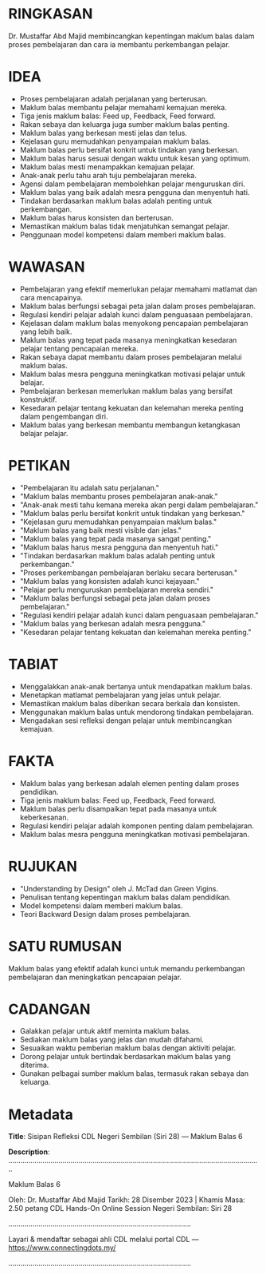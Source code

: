 # RINGKASAN
Dr. Mustaffar Abd Majid membincangkan kepentingan maklum balas dalam proses pembelajaran dan cara ia membantu perkembangan pelajar.

# IDEA
- Proses pembelajaran adalah perjalanan yang berterusan.
- Maklum balas membantu pelajar memahami kemajuan mereka.
- Tiga jenis maklum balas: Feed up, Feedback, Feed forward.
- Rakan sebaya dan keluarga juga sumber maklum balas penting.
- Maklum balas yang berkesan mesti jelas dan telus.
- Kejelasan guru memudahkan penyampaian maklum balas.
- Maklum balas perlu bersifat konkrit untuk tindakan yang berkesan.
- Maklum balas harus sesuai dengan waktu untuk kesan yang optimum.
- Maklum balas mesti menampakkan kemajuan pelajar.
- Anak-anak perlu tahu arah tuju pembelajaran mereka.
- Agensi dalam pembelajaran membolehkan pelajar menguruskan diri.
- Maklum balas yang baik adalah mesra pengguna dan menyentuh hati.
- Tindakan berdasarkan maklum balas adalah penting untuk perkembangan.
- Maklum balas harus konsisten dan berterusan.
- Memastikan maklum balas tidak menjatuhkan semangat pelajar.
- Penggunaan model kompetensi dalam memberi maklum balas.

# WAWASAN
- Pembelajaran yang efektif memerlukan pelajar memahami matlamat dan cara mencapainya.
- Maklum balas berfungsi sebagai peta jalan dalam proses pembelajaran.
- Regulasi kendiri pelajar adalah kunci dalam penguasaan pembelajaran.
- Kejelasan dalam maklum balas menyokong pencapaian pembelajaran yang lebih baik.
- Maklum balas yang tepat pada masanya meningkatkan kesedaran pelajar tentang pencapaian mereka.
- Rakan sebaya dapat membantu dalam proses pembelajaran melalui maklum balas.
- Maklum balas mesra pengguna meningkatkan motivasi pelajar untuk belajar.
- Pembelajaran berkesan memerlukan maklum balas yang bersifat konstruktif.
- Kesedaran pelajar tentang kekuatan dan kelemahan mereka penting dalam pengembangan diri.
- Maklum balas yang berkesan membantu membangun ketangkasan belajar pelajar.

# PETIKAN
- "Pembelajaran itu adalah satu perjalanan."
- "Maklum balas membantu proses pembelajaran anak-anak."
- "Anak-anak mesti tahu kemana mereka akan pergi dalam pembelajaran."
- "Maklum balas perlu bersifat konkrit untuk tindakan yang berkesan."
- "Kejelasan guru memudahkan penyampaian maklum balas."
- "Maklum balas yang baik mesti visible dan jelas."
- "Maklum balas yang tepat pada masanya sangat penting."
- "Maklum balas harus mesra pengguna dan menyentuh hati."
- "Tindakan berdasarkan maklum balas adalah penting untuk perkembangan."
- "Proses perkembangan pembelajaran berlaku secara berterusan."
- "Maklum balas yang konsisten adalah kunci kejayaan."
- "Pelajar perlu menguruskan pembelajaran mereka sendiri."
- "Maklum balas berfungsi sebagai peta jalan dalam proses pembelajaran."
- "Regulasi kendiri pelajar adalah kunci dalam penguasaan pembelajaran."
- "Maklum balas yang berkesan adalah mesra pengguna."
- "Kesedaran pelajar tentang kekuatan dan kelemahan mereka penting."

# TABIAT
- Menggalakkan anak-anak bertanya untuk mendapatkan maklum balas.
- Menetapkan matlamat pembelajaran yang jelas untuk pelajar.
- Memastikan maklum balas diberikan secara berkala dan konsisten.
- Menggunakan maklum balas untuk mendorong tindakan pembelajaran.
- Mengadakan sesi refleksi dengan pelajar untuk membincangkan kemajuan.

# FAKTA
- Maklum balas yang berkesan adalah elemen penting dalam proses pendidikan.
- Tiga jenis maklum balas: Feed up, Feedback, Feed forward.
- Maklum balas perlu disampaikan tepat pada masanya untuk keberkesanan.
- Regulasi kendiri pelajar adalah komponen penting dalam pembelajaran.
- Maklum balas mesra pengguna meningkatkan motivasi pembelajaran.

# RUJUKAN
- "Understanding by Design" oleh J. McTad dan Green Vigins.
- Penulisan tentang kepentingan maklum balas dalam pendidikan.
- Model kompetensi dalam memberi maklum balas.
- Teori Backward Design dalam proses pembelajaran.

# SATU RUMUSAN
Maklum balas yang efektif adalah kunci untuk memandu perkembangan pembelajaran dan meningkatkan pencapaian pelajar.

# CADANGAN
- Galakkan pelajar untuk aktif meminta maklum balas.
- Sediakan maklum balas yang jelas dan mudah difahami.
- Sesuaikan waktu pemberian maklum balas dengan aktiviti pelajar.
- Dorong pelajar untuk bertindak berdasarkan maklum balas yang diterima.
- Gunakan pelbagai sumber maklum balas, termasuk rakan sebaya dan keluarga.

# Metadata
**Title**: Sisipan Refleksi CDL Negeri Sembilan (Siri 28) — Maklum Balas 6

**Description**: ..............................................................................................................................

Maklum Balas 6

Oleh: Dr. Mustaffar Abd Majid
Tarikh: 28 Disember 2023  |  Khamis
Masa: 2.50 petang
CDL Hands-On Online Session Negeri Sembilan: Siri 28

...........................................................................................

Layari & mendaftar sebagai ahli CDL melalui portal CDL — https://www.connectingdots.my/

...........................................................................................